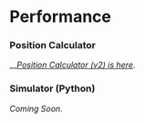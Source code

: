 # Performance

### Position Calculator

__[_Position Calculator (v2) is here_](https://docs.google.com/spreadsheets/d/1v37zwc3KVUESxwwtfmbEG\_f\_zS30T6GGzxS18GJbPsk/edit?usp=sharing)_._

### Simulator (Python)

_Coming Soon._
